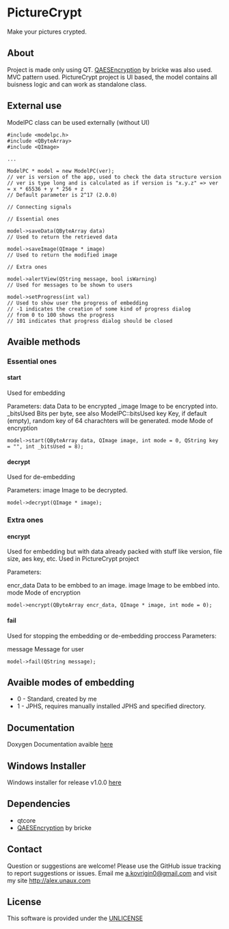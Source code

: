 # PictureCrypt
Make your pictures crypted.

## About
Project is made only using QT.
[QAESEncryption](http://github.com/bricke/Qt-AES) by bricke was also used.
MVC pattern used.
PictureCrypt project is UI based, the model contains all buisness logic and can work as standalone class.

## External use
ModelPC class can be used externally (without UI)
```
#include <modelpc.h>
#include <QByteArray>
#include <QImage>

...

ModelPC * model = new ModelPC(ver);
// ver is version of the app, used to check the data structure version
// ver is type long and is calculated as if version is "x.y.z" => ver = x * 65536 + y * 256 + z
// Default parameter is 2^17 (2.0.0)

// Connecting signals

// Essential ones

model->saveData(QByteArray data)
// Used to return the retrieved data

model->saveImage(QImage * image)
// Used to return the modified image

// Extra ones

model->alertView(QString message, bool isWarning)
// Used for messages to be shown to users

model->setProgress(int val)
// Used to show user the progress of embedding
// -1 indicates the creation of some kind of progress dialog
// from 0 to 100 shows the progress
// 101 indicates that progress dialog should be closed

```

## Avaible methods
### Essential ones
#### start
Used for embedding

Parameters:
data	Data to be encrypted
_image	Image to be encrypted into.
_bitsUsed	Bits per byte, see also ModelPC::bitsUsed
key	Key, if default (empty), random key of 64 charachters will be generated.
mode	Mode of encryption
```
model->start(QByteArray data, QImage image, int mode = 0, QString key = "", int _bitsUsed = 8);
```

#### decrypt
Used for de-embedding

Parameters:
image	Image to be decrypted.

```
model->decrypt(QImage * image);
```
### Extra ones
#### encrypt
Used for embedding but with data already packed with stuff like version, file size, aes key, etc.
Used in PictureCrypt project

Parameters:

encr_data	Data to be embbed to an image.
image	Image to be embbed into.
mode	Mode of encryption

```
model->encrypt(QByteArray encr_data, QImage * image, int mode = 0);
```
#### fail
Used for stopping the embedding or de-embedding proccess
Parameters:

message    Message for user
```
model->fail(QString message);
```

## Avaible modes of embedding
* 0 - Standard, created by me
* 1 - JPHS, requires manually installed JPHS and specified directory.

## Documentation
Doxygen Documentation avaible [here](http://doc.alex.unaux.com/picturecrypt)

## Windows Installer
Windows installer for release v1.0.0 [here](http://bit.ly/PictureCryptProject)

## Dependencies
* qtcore
* [QAESEncryption](https://github.com/bricke/Qt-AES) by bricke

## Contact
Question or suggestions are welcome!
Please use the GitHub issue tracking to report suggestions or issues.
Email me a.kovrigin0@gmail.com and visit my site http://alex.unaux.com

## License
This software is provided under the [UNLICENSE](http://unlicense.org/)
